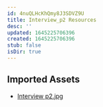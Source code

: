 ```yaml
---
id: 4nuQLHcKhQmy8J3SDVZ9U
title: Interview_p2 Resources
desc: ''
updated: 1645225706396
created: 1645225706396
stub: false
isDir: true
---
```

## Imported Assets
- [Interview p2.jpg](/assets/interview-p2-go7ryK12oEpp.jpg)
